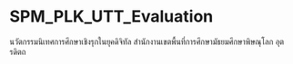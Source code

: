 # SPM_PLK_UTT_Evaluation
นวัตกรรมนิเทศการศึกษาเชิงรุกในยุคดิจิทัล สำนักงานเขตพื้นที่การศึกษามัธยมศึกษาพิษณุโลก อุตรดิตถ
